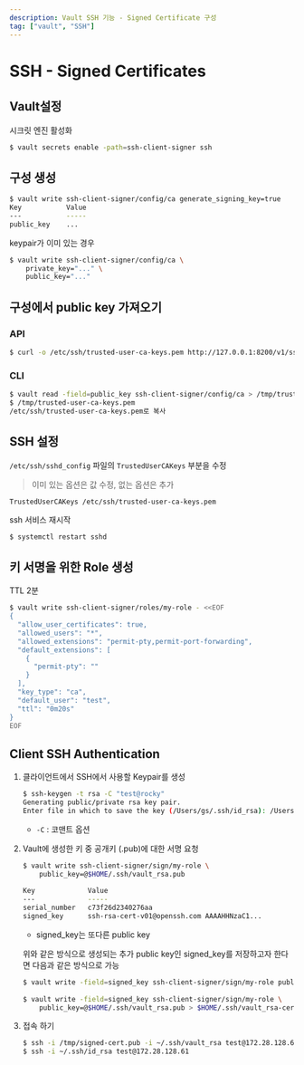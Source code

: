 ```yaml
---
description: Vault SSH 기능 - Signed Certificate 구성
tag: ["vault", "SSH"]
---
```


# SSH - Signed Certificates

## Vault설정

시크릿 엔진 활성화

```bash
$ vault secrets enable -path=ssh-client-signer ssh
```



## 구성 생성

```bash
$ vault write ssh-client-signer/config/ca generate_signing_key=true
Key           Value
---           -----
public_key    ...
```

keypair가 이미 있는 경우

```bash
$ vault write ssh-client-signer/config/ca \
    private_key="..." \
    public_key="..."
```



## 구성에서 public key 가져오기

### API

```bash
$ curl -o /etc/ssh/trusted-user-ca-keys.pem http://127.0.0.1:8200/v1/ssh-client-signer/public_key
```

### CLI

```bash
$ vault read -field=public_key ssh-client-signer/config/ca > /tmp/trusted-user-ca-keys.pem
$ /tmp/trusted-user-ca-keys.pem
/etc/ssh/trusted-user-ca-keys.pem로 복사
```



 ## SSH 설정

`/etc/ssh/sshd_config` 파일의 `TrustedUserCAKeys` 부분을 수정

> 이미 있는 옵션은 값 수정, 없는 옵션은 추가

```properties
TrustedUserCAKeys /etc/ssh/trusted-user-ca-keys.pem
```



ssh 서비스 재시작

```bash
$ systemctl restart sshd
```



## 키 서명을 위한 Role 생성

TTL 2분

```bash
$ vault write ssh-client-signer/roles/my-role - <<EOF
{
  "allow_user_certificates": true,
  "allowed_users": "*",
  "allowed_extensions": "permit-pty,permit-port-forwarding",
  "default_extensions": [
    {
      "permit-pty": ""
    }
  ],
  "key_type": "ca",
  "default_user": "test",
  "ttl": "0m20s"
}
EOF
```



## Client SSH Authentication

1. 클라이언트에서 SSH에서 사용할 Keypair를 생성

   ```bash
   $ ssh-keygen -t rsa -C "test@rocky"
   Generating public/private rsa key pair.
   Enter file in which to save the key (/Users/gs/.ssh/id_rsa): /Users/gs/.ssh/vault_rsa
   ```

   - `-C` : 코맨트 옵션

2. Vault에 생성한 키 중 공개키 (.pub)에 대한 서명 요청

   ```bash
   $ vault write ssh-client-signer/sign/my-role \
       public_key=@$HOME/.ssh/vault_rsa.pub
       
   Key             Value
   ---             -----
   serial_number   c73f26d2340276aa
   signed_key      ssh-rsa-cert-v01@openssh.com AAAAHHNzaC1...
   ```

   - signed_key는 또다른 public key

   위와 같은 방식으로 생성되는 추가 public key인 signed_key를 저장하고자 한다면 다음과 같은 방식으로 가능

   ```bash
   $ vault write -field=signed_key ssh-client-signer/sign/my-role public_key=@$HOME/.ssh/vault_rsa.pub > /tmp/signed-cert.pub
       
   $ vault write -field=signed_key ssh-client-signer/sign/my-role \
       public_key=@$HOME/.ssh/vault_rsa.pub > $HOME/.ssh/vault_rsa-cert.pub
   ```

3. 접속 하기

   ```bash
   $ ssh -i /tmp/signed-cert.pub -i ~/.ssh/vault_rsa test@172.28.128.61
   $ ssh -i ~/.ssh/id_rsa test@172.28.128.61
   ```

